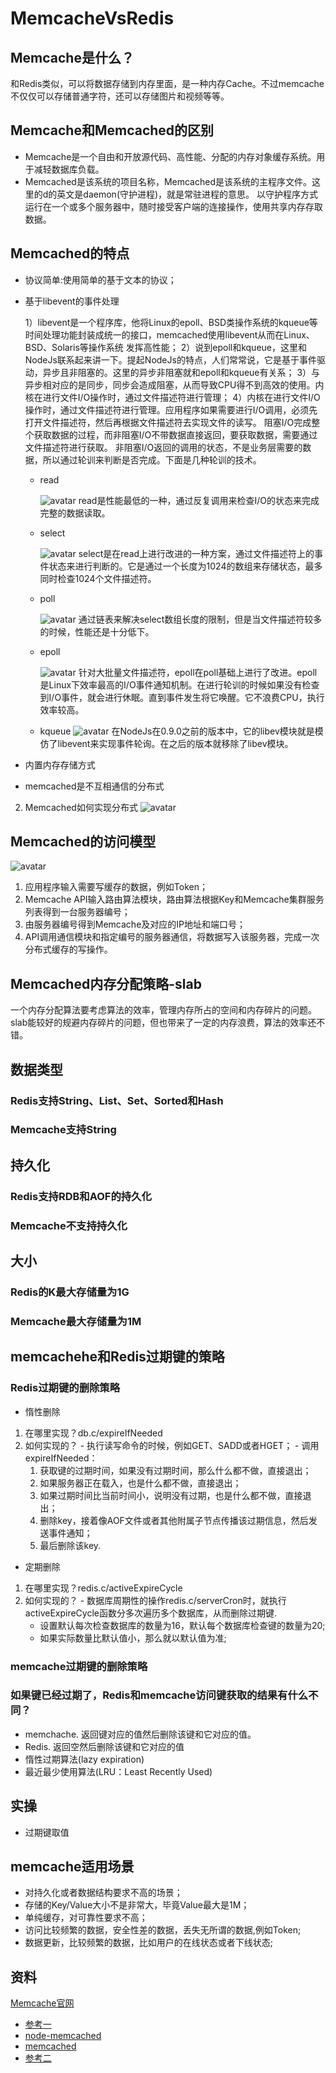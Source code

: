 # MemcacheVsRedis
## Memcache是什么？
和Redis类似，可以将数据存储到内存里面，是一种内存Cache。不过memcache不仅仅可以存储普通字符，还可以存储图片和视频等等。
## Memcache和Memcached的区别
- Memcache是一个自由和开放源代码、高性能、分配的内存对象缓存系统。用于减轻数据库负载。
- Memcached是该系统的项目名称，Memcached是该系统的主程序文件。这里的d的英文是daemon(守护进程)，就是常驻进程的意思。
  以守护程序方式运行在一个或多个服务器中，随时接受客户端的连接操作，使用共享内存存取数据。
## Memcached的特点
 - 协议简单:使用简单的基于文本的协议；
 - 基于libevent的事件处理

    1）libevent是一个程序库，他将Linux的epoll、BSD类操作系统的kqueue等时间处理功能封装成统一的接口，memcached使用libevent从而在Linux、BSD、Solaris等操作系统
     发挥高性能；
    2）说到epoll和kqueue，这里和NodeJs联系起来讲一下。提起NodeJs的特点，人们常常说，它是基于事件驱动，异步且非阻塞的。这里的异步非阻塞就和epoll和kqueue有关系；
    3）与异步相对应的是同步，同步会造成阻塞，从而导致CPU得不到高效的使用。内核在进行文件I/O操作时，通过文件描述符进行管理；
    4）内核在进行文件I/O操作时，通过文件描述符进行管理。应用程序如果需要进行I/O调用，必须先打开文件描述符，然后再根据文件描述符去实现文件的读写。
    阻塞I/O完成整个获取数据的过程，而非阻塞I/O不带数据直接返回，要获取数据，需要通过文件描述符进行获取。
    非阻塞I/O返回的调用的状态，不是业务层需要的数据，所以通过轮训来判断是否完成。下面是几种轮训的技术。
    - read

      ![avatar](./read.png)
      read是性能最低的一种，通过反复调用来检查I/O的状态来完成完整的数据读取。
    - select

      ![avatar](./select.png)
      select是在read上进行改进的一种方案，通过文件描述符上的事件状态来进行判断的。它是通过一个长度为1024的数组来存储状态，最多同时检查1024个文件描述符。
    - poll

      ![avatar](./poll.png)
      通过链表来解决select数组长度的限制，但是当文件描述符较多的时候，性能还是十分低下。
    - epoll

      ![avatar](./epoll.png)
      针对大批量文件描述符，epoll在poll基础上进行了改进。epoll是Linux下效率最高的I/O事件通知机制。在进行轮训的时候如果没有检查到I/O事件，就会进行休眠。直到事件发生将它唤醒。它不浪费CPU，执行效率较高。
    - kqueue
    ![avatar](./kqueue.png)
    在NodeJs在0.9.0之前的版本中，它的libev模块就是模仿了libevent来实现事件轮询。在之后的版本就移除了libev模块。
 - 内置内存存储方式 
 - memcached是不互相通信的分布式
 2. Memcached如何实现分布式
![avatar](./memcached分布式.png)
## Memcached的访问模型
![avatar](./memcached访问模型.png)
 1. 应用程序输入需要写缓存的数据，例如Token；
 2. Memcache API输入路由算法模块，路由算法根据Key和Memcache集群服务列表得到一台服务器编号；
 3. 由服务器编号得到Memcache及对应的IP地址和端口号；
 4. API调用通信模块和指定编号的服务器通信，将数据写入该服务器，完成一次分布式缓存的写操作。
## Memcached内存分配策略-slab 
一个内存分配算法要考虑算法的效率，管理内存所占的空间和内存碎片的问题。
slab能较好的规避内存碎片的问题，但也带来了一定的内存浪费，算法的效率还不错。
## 数据类型
  ### Redis支持String、List、Set、Sorted和Hash
  ### Memcache支持String
## 持久化
  ### Redis支持RDB和AOF的持久化
  ### Memcache不支持持久化
## 大小
  ### Redis的K最大存储量为1G
  ### Memcache最大存储量为1M
## memcachehe和Redis过期键的策略
 ### Redis过期键的删除策略
  - 惰性删除
   1. 在哪里实现？db.c/expireIfNeeded
   2. 如何实现的？
    - 执行读写命令的时候，例如GET、SADD或者HGET；
    - 调用expireIfNeeded：
      1) 获取键的过期时间，如果没有过期时间，那么什么都不做，直接退出；
      2) 如果服务器正在载入，也是什么都不做，直接退出；
      3) 如果过期时间比当前时间小，说明没有过期，也是什么都不做，直接退出；
      4) 删除key，接着像AOF文件或者其他附属子节点传播该过期信息，然后发送事件通知；
      5) 最后删除该key.    
  - 定期删除
   1. 在哪里实现？redis.c/activeExpireCycle
   2. 如何实现的？
    - 数据库周期性的操作redis.c/serverCron时，就执行activeExpireCycle函数分多次遍历多个数据库，从而删除过期键.
      - 设置默认每次检查数据库的数量为16，默认每个数据库检查键的数量为20;
      - 如果实际数量比默认值小，那么就以默认值为准;
 ### memcache过期键的删除策略
 ### 如果键已经过期了，Redis和memcache访问键获取的结果有什么不同？
  - memchache. 返回键对应的值然后删除该键和它对应的值。
  - Redis. 返回空然后删除该键和它对应的值
 - 惰性过期算法(lazy expiration)
 - 最近最少使用算法(LRU：Least Recently Used)
## 实操
  - 过期键取值
## memcache适用场景
  - 对持久化或者数据结构要求不高的场景；
  - 存储的Key/Value大小不是非常大，毕竟Value最大是1M；
  - 单纯缓存，对可靠性要求不高；
  - 访问比较频繁的数据，安全性差的数据，丢失无所谓的数据,例如Token;
  - 数据更新，比较频繁的数据，比如用户的在线状态或者下线状态;

## 资料
  [Memcache官网](https://memcached.org/)
- [参考一](https://www.cnblogs.com/JavaBlackHole/p/7726195.html)
- [node-memcached](https://github.com/elbart/node-memcache#readme)
- [memcached](https://github.com/memcached/memcached)
- [参考二](https://www.jianshu.com/p/b6a710a01a6a)